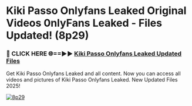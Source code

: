 # Kiki Passo Onlyfans Leaked Original Videos 0nlyFans Leaked - Files Updated! (8p29)

<h3>🔴 CLICK HERE 🌐==►► <a href="https://tinyurl.com/4seja8ks" rel="nofollow">Kiki Passo Onlyfans Leaked Updated Files</a></h3>

Get Kiki Passo Onlyfans Leaked and all content. Now you can access all videos and pictures of Kiki Passo Onlyfans Leaked. New Updated Files 2025!

[![8p29](https://i.imgur.com/EWjZXRe.gif)](https://tinyurl.com/4seja8ks)
